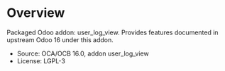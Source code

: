 # Overview

Packaged Odoo addon: user_log_view. Provides features documented in upstream Odoo 16 under this addon.

- Source: OCA/OCB 16.0, addon user_log_view
- License: LGPL-3
